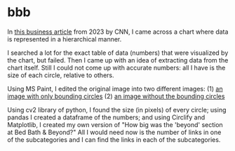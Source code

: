 # bbb

In [this business article](https://edition.cnn.com/2023/04/26/business/bed-bath-beyond-merchandise-dg/index.html) from 2023 by CNN, I came across a chart where data is represented in a hierarchical manner.

I searched a lot for the exact table of data (numbers) that were visualized by the chart, but failed. Then I came up with an idea of extracting data from the chart itself. Still I could not come up with accurate numbers: all I have is the size of each circle, relative to others. 

Using MS Paint, I edited the original image into two different images:
(1) [an image with only bounding circles](https://github.com/ArnobTurja2002Ghosh/bbb/blob/main/Untitled1.png)
(2) [an image without the bounding circles](https://github.com/ArnobTurja2002Ghosh/bbb/blob/main/Untitled.png)

Using cv2 library of python, I found the size (in pixels) of every circle; using pandas I created a dataframe of the numbers; and using Circlify and Matplotlib, I created my own version of "How big was the 'beyond' section at Bed Bath & Beyond?" All I would need now is the number of links in one of the subcategories and I can find the links in each of the subcategories.
